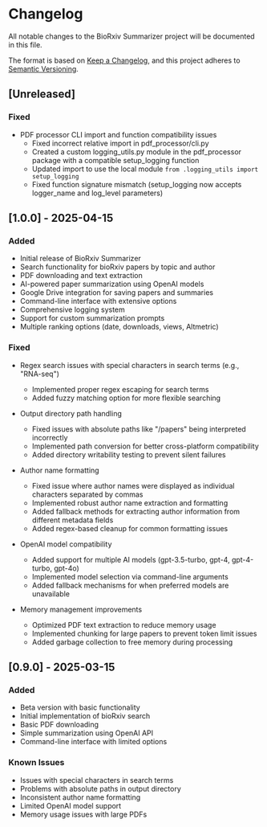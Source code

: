 # Changelog

All notable changes to the BioRxiv Summarizer project will be documented in this file.

The format is based on [Keep a Changelog](https://keepachangelog.com/en/1.0.0/),
and this project adheres to [Semantic Versioning](https://semver.org/spec/v2.0.0.html).

## [Unreleased]

### Fixed
- PDF processor CLI import and function compatibility issues
  - Fixed incorrect relative import in pdf_processor/cli.py
  - Created a custom logging_utils.py module in the pdf_processor package with a compatible setup_logging function
  - Updated import to use the local module `from .logging_utils import setup_logging`
  - Fixed function signature mismatch (setup_logging now accepts logger_name and log_level parameters)

## [1.0.0] - 2025-04-15

### Added
- Initial release of BioRxiv Summarizer
- Search functionality for bioRxiv papers by topic and author
- PDF downloading and text extraction
- AI-powered paper summarization using OpenAI models
- Google Drive integration for saving papers and summaries
- Command-line interface with extensive options
- Comprehensive logging system
- Support for custom summarization prompts
- Multiple ranking options (date, downloads, views, Altmetric)

### Fixed
- Regex search issues with special characters in search terms (e.g., "RNA-seq")
  - Implemented proper regex escaping for search terms
  - Added fuzzy matching option for more flexible searching

- Output directory path handling
  - Fixed issues with absolute paths like "/papers" being interpreted incorrectly
  - Implemented path conversion for better cross-platform compatibility
  - Added directory writability testing to prevent silent failures

- Author name formatting
  - Fixed issue where author names were displayed as individual characters separated by commas
  - Implemented robust author name extraction and formatting
  - Added fallback methods for extracting author information from different metadata fields
  - Added regex-based cleanup for common formatting issues

- OpenAI model compatibility
  - Added support for multiple AI models (gpt-3.5-turbo, gpt-4, gpt-4-turbo, gpt-4o)
  - Implemented model selection via command-line arguments
  - Added fallback mechanisms for when preferred models are unavailable

- Memory management improvements
  - Optimized PDF text extraction to reduce memory usage
  - Implemented chunking for large papers to prevent token limit issues
  - Added garbage collection to free memory during processing

## [0.9.0] - 2025-03-15

### Added
- Beta version with basic functionality
- Initial implementation of bioRxiv search
- Basic PDF downloading
- Simple summarization using OpenAI API
- Command-line interface with limited options

### Known Issues
- Issues with special characters in search terms
- Problems with absolute paths in output directory
- Inconsistent author name formatting
- Limited OpenAI model support
- Memory usage issues with large PDFs
